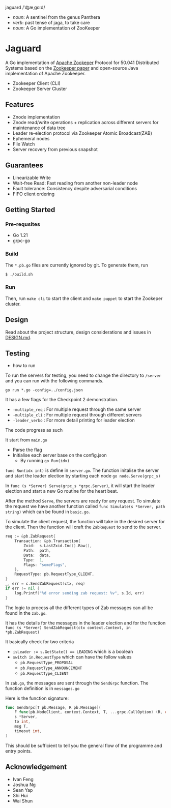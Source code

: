 jaguard /ˈʤæˌɡɑːd/
- _noun_: A sentinel from the genus Panthera
- _verb_: past tense of jaga, to take care
- _noun_: A Go implementation of ZooKeeper

# Jaguard

A Go implementation of [Apache Zookeper](https://zookeeper.apache.org/) Protocol for 50.041 Distributed Systems based on the [Zookeeper paper](zookeeper.pdf) and open-source Java implementation of Apache Zookeeper.

- Zookeeper Client (CLI)
- Zookeeper Server Cluster

## Features
- Znode implementation 
- Znode read/write operations + replication across different servers for maintenance of data tree 
- Leader re-election protocol via Zookeeper Atomic Broadcast(ZAB)
- Ephemeral nodes
- File Watch
- Server recovery from previous snapshot 

## Guarantees
- Linearizable Write
- Wait-free Read: Fast reading from another non-leader node 
- Fault tolerance: Consistency despite adversarial conditions 
- FIFO client ordering

## Getting Started
### Pre-requsites
- Go 1.21
- grpc-go
### Build
The `*.pb.go` files are currently ignored by git. To generate them, run
```bash
$ ./build.sh
```
### Run
Then, run `make cli` to start the client and `make puppet` to start the Zookeper cluster.

## Design 
Read about the project structure, design considerations and issues in [DESIGN.md](DESIGN.md).

## Testing
- how to run

To run the servers for testing, you need to change the directory to `/server` and you can run with the following commands.

```shell
go run *.go -config=../config.json
```

It has a few flags for the Checkpoint 2 demonstration.

- `-multiple_req` : For multiple request through the same server
- `-multiple_cli` : For multiple request through different servers
- `-leader_verbo` : For more detail printing for leader election

The code progress as such

It start from `main.go`
- Parse the flag
- Initialise each server base on the config.json
    - By running `go Run(idx)`

`func Run(idx int)` is define in `server.go`. The function initalise the server and start the leader election by starting each node `go node.Serve(grpc_s)`

In `func (s *Server) Serve(grpc_s *grpc.Server)`, it will start the leader election and start a new Go routine for the heart beat. 

After the method `Serve`, the servers are ready for any request. To simulate the request we have another function called `func Simulate(s *Server, path string)` which can be found in `basic.go`.

To simulate the client request, the function will take in the desired server for the client. Then the function will craft the `ZabRequest` to send to the server.

```go
req := &pb.ZabRequest{
    Transaction: &pb.Transaction{
        Zxid:  s.LastZxid.Inc().Raw(),
        Path:  path,
        Data:  data,
        Type:  1,
        Flags: "someFlags",
    },
    RequestType: pb.RequestType_CLIENT,
}
_, err = c.SendZabRequest(ctx, req)
if err != nil {
    log.Printf("%d error sending zab request: %v", s.Id, err)
}
```

The logic to process all the different types of Zab messages can all be found in the `zab.go`. 

It has the details for the messages in the leader election and for the function `func (s *Server) SendZabRequest(ctx context.Context, in *pb.ZabRequest)`

It basically check for two criteria
- `isLeader := s.GetState() == LEADING` which is a boolean
- `switch in.RequestType` which can have the follow values
    - `pb.RequestType_PROPOSAL`
    - `pb.RequestType_ANNOUNCEMENT`
    - `pb.RequestType_CLIENT`

In `zab.go`, the messages are sent through the `SendGrpc` function. The function definition is in `messages.go`

Here is the function signature:
```go
func SendGrpc[T pb.Message, R pb.Message](
	F func(pb.NodeClient, context.Context, T, ...grpc.CallOption) (R, error),
	s *Server,
	to int,
	msg T,
	timeout int,
)
```

This should be sufficient to tell you the general flow of the programme and entry points.

## Acknowledgement
- Ivan Feng
- Joshua Ng
- Sean Yap
- Shi Hui
- Wai Shun